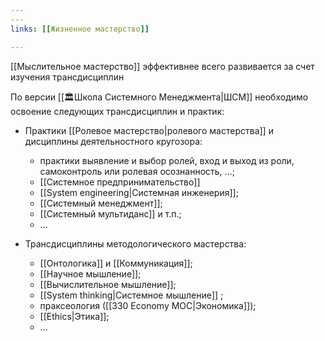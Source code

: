 ```yaml
---
---
links: [[Жизненное мастерство]]

---
```


[[Мыслительное мастерство]] эффективнее всего развивается за счет изучения трансдисциплин

По версии [[🏛Школа Системного Менеджмента|ШСМ]] необходимо освоение следующих трансдисциплин и практик:

- Практики  [[Ролевое мастерство|ролевого мастерства]] и дисциплины деятельностного кругозора:
    - практики выявление и выбор ролей, вход и выход из роли, самоконтроль или ролевая осознанность, …;
    - [[Системное предпринимательство]] 
    - [[System engineering|Системная инженерия]];
    - [[Системный менеджмент]];
    - [[Системный мультиданс]] и т.п.;
    - …

- Трансдисциплины методологического мастерства:
    -  [[Онтологика]] и [[Коммуникация]];
    - [[Научное мышление]];
    - [[Вычислительное мышление]];
    - [[System thinking|Системное мышление]] ;
    - праксеология ([[330 Economy MOC|Экономика]]);
    - [[Ethics|Этика]];
    - …
